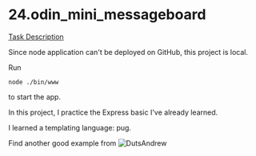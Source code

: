 # 24.odin_mini_messageboard

[Task Description](https://www.theodinproject.com/lessons/nodejs-mini-message-board)

Since node application can't be deployed on GitHub, this project is local. 

Run 
```
node ./bin/www
```
to start the app.

In this project, I practice the Express basic I've already learned.

I learned a templating language: pug.

Find another good example from ![DutsAndrew](https://github.com/DutsAndrew/message-board)
